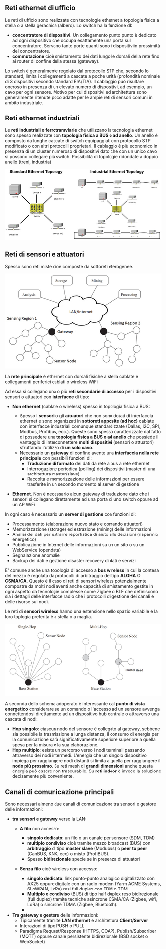 ## **Reti ethernet di ufficio**

Le reti di ufficio sono realizzate con tecnologie ethernet a topologia fisica a stella o a stella gerachica (albero). Lo switch ha la funzione dI:
- **concentratore di dispositivi**. Un collegamento punto punto è dedicato ad ogni dispositivo che occupa esattamente una porta sul concentratore. Servono tante porte quanti sono i dispositiviin prossimità del concentratore.
- **commutazione** cioè smistamento dei dati lungo le dorsali della rete fino ai router di confine della stessa (gateway).

Lo switch è generalmente regolato dal protocollo STP che, secondo lo standard, limita i collegamenti a cascate a poche unità (profondità nominale di 3 dispositivi secondo standard EIA/TIA).
Il cablaggio può risultare oneroso in presenza di un elevato numero di dispositivi, ad esempio, un cavo per ogni sensore. Motivo per cui dispositivi ed architettura sono generalmente ritenute poco adatte per le ampie reti di sensori comuni in ambito industriale.

## **Reti ethernet industriali**

Le **reti industriali o ferrotramviarie** che utilizzano la tecnologia ethernet sono spesso realizzate con **topologia fisica a BUS o ad anello**.
Un anello è composto da lunghe cascate di switch equipaggiati con protocollo STP modificato o con altri protocolli proprietari.
Il cablaggio è più economico in presenza di un cluster numeroso di dispositivi dato che con un unico cavo si possono collegare più switch.
Possibilità di topologie ridondate a doppio anello (treni, industria)

![industrialnet](industrialnet.jpg)

## **Reti di sensori e attuatori**

Spesso sono reti miste cioè composte da sottoreti eterogenee.

![sensor network](sensornet1.png)

La **rete principale** è ethernet con dorsali fisiche a stella cablate e collegamenti periferici cablati o wireless WiFi

Ad essa si collegano una o più **reti secondarie di accesso** per i dispositivi sensori o attuatori con **interfacce** di tipo:
- **Non ethernet** (cablate o wireless) spesso in topologia fisica a BUS:
    - Spesso i **sensori** o gli **attuatori** che non sono dotati di interfaccia ethernet e sono organizzati in **sottoreti apposite (ad hoc)** cablate con interfacce industriali comunque standardizzate (Dallas, I2C, SPI, Modbus, Profibus, ecc.). Queste sono spesso caratterizzate dal fatto di possedere una **topologia fisica a BUS o ad anello** che possiede il vantaggio di interconnettere **molti dispositivi** (sensori o attuatori) sfruttando l'utilizzo di **un solo cavo**. 
    - Necessario un **gateway** di confine avente una **interfaccia nella rete principale** con possibili funzioni di:
        - **Traduzione di formato** dei dati da rete a bus a rete ethernet
        - Interrogazione periodica (polling) dei dispositivi (master di una architettura master/slave)
        - Raccolta e memorizzazione delle informazioni per essere trasferite in un secondo momento al server di gestione

- **Ethernet**. Non è necessario alcun gateway di traduzione dato che i sensori si collegano direttamente ad una porta di uno switch oppure ad un AP WiFi
   
In ogni caso è necessario un **server di gestione** con funzioni di:
- Processamento (elaborazione nuovo stato e comando attuatori)
- Memorizzazione (storage) ed estrazione (mining) delle informazioni
- Analisi dei dati per estrarre reportistica di aiuto alle decisioni (risparmio energetico)
- Pubblicazione in Internet delle informazioni su un un sito o su un WebService (opendata)
- Segnalazione anomalie
- Backup dei dati e gestione disaster recovery di dati e servizi
     
E' comune anche una topologia di accesso a **bus wireless** in cui la contesa del mezzo è regolata da protocolli di arbitraggio del tipo **ALOHA** O **CSMA/CA**. Questo è il caso di reti di sensori wireless potenzialmente compostre da molti nodi aventi anche capacità di smistamento gestite in ogni aspetto da tecnologie complesse come Zigbee o BLE che definiscono sia i dettagli delle interfacce radio che i protocolli di gestione dei canali e delle risorse sui nodi.

Le reti di **sensori wireless** hanno una estensione nello spazio variabile e la loro toplogia preferita è a stella o a maglia.

![hops](hops.png)

A seconda dello schema adoperato è interessante dal **punto di vista energetico** considerare se un comando o l'accesso ad un sensore avvenga connettendosi direttamente ad un dispositivo hub centrale o attraverso una cascata di nodi:
- **Hop singolo**: ciascun nodo del sensore è collegato al gateway, sebbene sia possibile la trasmissione a lunga distanza, il consumo di energia per la comunicazione sarà significativamente superiore superiore a quella spesa per la misura e la sua elaborazione. 
- **Hop multiplo**: esiste un percorso verso i nodi terminali passando attraverso dei nodi intermedi. L’energia che un singolo dispositivo impiega per raggiungere nodi distanti si limita a quella per raggiungere il **nodo più prossimo**. Su reti mesh di **grandi dimensioni** anche questa energia può essere non trascurabile. Su **reti indoor** è invece la soluzione decisamente più conveniente.

##  **Canali di comunicazione principali**

Sono necessari almeno due canali di comunicazione tra sensori e gestore delle informazioni:
- **tra sensori e gateway** verso la LAN:
    - **A filo** con accesso:
        - **singolo dedicato**: un filo o un canale per sensore (SDM, TDM)
        - **multiplo condiviso** cioè tramite mezzo broadcast (BUS) con **arbitraggio** di tipo **master slave** (Modubus) o **peer to peer** (CanBUS, KNX, ecc) o misto (ProfiBUS). 
        - Spesso **bidirezionale** specie se in presenza di attuatori
        
    - **Senza filo** cioè wireless con accesso:
        - **singolo dedicato**: link punto-punto analogico digitalizzato con AX25 oppure digitale con un radio modem (Yarm ACME Systems, 6LoWPAN, LoRa) resi full duplex con FDM o TDM.
        - **Multiplo e condiviso** (BUS) di tipo half duplex reso bidirezionale (full duplex) tramite tecniche asincrone CSMA/CA (Zigbee, wifi, LoRa) o sincrone TDMA (Zigbee, Bluetooth).
        - 
- **Tra gateway e gestore** delle informazioni:
     - Tipicamente tramite **LAN ethernet** e architettura **Client/Server**
     - Interazioni di tipo PUSH o PULL
     - Paradigma Request/Response (HTTPS, COAP), Publish/Subscriber (MQTT) oppure canale persistente bidirezionale (BSD socket o WebSocket)







    




